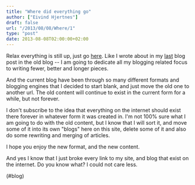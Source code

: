 ```yaml
---
title: "Where did everything go"
author: ["Eivind Hjertnes"]
draft: false
url: "/2013/08/08/Where/1"
type: "post"
date: 2013-08-08T02:00:00+02:00
---
```


Relax everything is still up, just go
[here](http://hjertnes.me/archive). Like I wrote about in my
[last](https://hjertnes.squarespace.com/archive/2013/8/8/-writing-long-form)
blog post in the old blog -- I am going to dedicate all my blogging
related focus to writing fewer, better and longer pieces.

And the current blog have been through so many different formats and
blogging engines that I decided to start blank, and just move the old
one to another url. The old content will continue to exist in the
current form for a while, but not forever.

I don't subscribe to the idea that everything on the internet should
exist there forever in whatever form it was created in. I'm not 100%
sure what I am going to do with the old content, but I know that I will
sort it, and move some of it into its own "blogs" here on this site,
delete some of it and also do some rewriting and merging of articles.

I hope you enjoy the new format, and the new content.

And yes I know that I just broke every link to my site, and blog that
exist on the internet. Do you know what? I could not care less.

(#blog)
